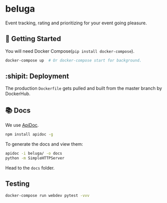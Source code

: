 beluga
===================

Event tracking, rating and prioritizing for your event going pleasure.


## :running: Getting Started

You will need Docker Compose(`pip install docker-compose`).

```bash
docker-compose up  # Or docker-compose start for background.
```

## :shipit: Deployment

The production `Dockerfile` gets pulled and built from the master
branch by DockerHub.

## :books: Docs

We use [ApiDoc](http://apidocjs.com/).

```bash
npm install apidoc -g
```

To generate the docs and view them:

```bash
apidoc -i beluga/ -o docs
python -m SimpleHTTPServer
```

Head to the `docs` folder.

## Testing

```bash
docker-compose run webdev pytest -vvv
```